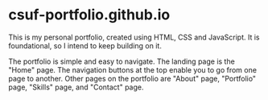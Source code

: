 # csuf-portfolio.github.io
This is my personal portfolio, created using HTML, CSS and JavaScript. It is foundational, so I intend to keep building on it. 

The portfolio is simple and easy to navigate. The landing page is the "Home" page. The navigation buttons at the top enable you to go from one page to another. Other pages on the portfolio are "About" page, "Portfolio" page, "Skills" page, and "Contact" page.
